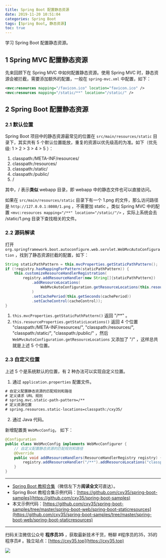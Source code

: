 ```yaml
---
title: Spring Boot 配置静态资源
date: 2019-11-20 10:51:04
categories: Spring Boot
tags: [Spring Boot, 静态资源]
toc: true
---
```

学习 Spring Boot 配置静态资源。
<!-- more -->

## 1 Spring MVC 配置静态资源

先来回顾下在 Spring MVC 中如何配置静态资源。使用 Spring MVC 时，静态资源会被拦截，需要添加额外的配置，一般在 `spring-mvc.xml` 中配置，如下：

```xml
<mvc:resources mapping="/favicon.ico" location="favicon.ico" />
<mvc:resources mapping="/static/**" location="/static/" />
```

## 2 Spring Boot 配置静态资源

### 2.1 默认位置

Spring Boot 项目中的静态资源最常见的位置在 `src/main/resources/static` 目录下，其实共有 5 个默认位置能放，重复的资源以优先级高的为准。如下（优先级: 1 > 2 > 3 > 4 > 5 ）：

1. classpath:/META-INF/resources/
2. classpath:/resources/
3. classpath:/static/
4. classpath:/public/
5. /

其中，/ 表示**类似** webapp 目录，即 webapp 中的静态文件也可以直接访问。

如果在 `src/main/resources/static` 目录下有一个 1.png 的文件，那么访问路径是 `http://127.0.0.1:8080/1.png` ，不需要加 static 。类似 Spring MVC 中的配置 `<mvc:resources mapping="/**" location="/static/"/>` ，实际上系统会去 /static/1.png 目录下查找相关的文件。

### 2.2 源码解读

打开 `org.springframework.boot.autoconfigure.web.servlet.WebMvcAutoConfiguration` ，找到了静态资源拦截的配置，如下：

```java
String staticPathPattern = this.mvcProperties.getStaticPathPattern();
if (!registry.hasMappingForPattern(staticPathPattern)) {
    this.customizeResourceHandlerRegistration(
        registry.addResourceHandler(new String[]{staticPathPattern})
            .addResourceLocations(
                WebMvcAutoConfiguration.getResourceLocations(this.resourceProperties.getStaticLocations())
            )
            .setCachePeriod(this.getSeconds(cachePeriod))
            .setCacheControl(cacheControl));
}
```

1. `this.mvcProperties.getStaticPathPattern()` 返回 "/**" 。
2. `this.resourceProperties.getStaticLocations()` 返回 4 个位置 "classpath:/META-INF/resources/", "classpath:/resources/", "classpath:/static/", "classpath:/public/" ，然后 `WebMvcAutoConfiguration.getResourceLocations` 又添加了 "/" ，这样总共就是上述 5 个位置。

### 2.3 自定义位置

上述 5 个是系统默认的位置，有 2 种办法可以实现自定义位置。

1. 通过 `application.properties` 配置文件。

```xml
# 自定义配置静态资源的匹配规则和路径
# 定义请求 URL 规则
# spring.mvc.static-path-pattern=/**
# 定义资源位置
# spring.resources.static-locations=classpath:/cxy35/
```

2. 通过 Java 代码。

新增配置类 `WebMvcConfig`， 如下：

```java
@Configuration
public class WebMvcConfig implements WebMvcConfigurer {
    // 自定义配置静态资源的匹配规则和路径
    @Override
    public void addResourceHandlers(ResourceHandlerRegistry registry) {
        registry.addResourceHandler("/**").addResourceLocations("classpath:/cxy35/");
    }
}
```

---

- [Spring Boot 教程合集](https://mp.weixin.qq.com/s/9vOiAxHFnfJnRwSlTfAHwg)（微信左下方**阅读全文**可直达）。
- Spring Boot 教程合集示例代码：[https://github.com/cxy35/spring-boot-samples](https://github.com/cxy35/spring-boot-samples)
- 本文示例代码：[https://github.com/cxy35/spring-boot-samples/tree/master/spring-boot-web/spring-boot-staticresources](https://github.com/cxy35/spring-boot-samples/tree/master/spring-boot-web/spring-boot-staticresources)


---

扫码关注微信公众号 **程序员35** ，获取最新技术干货，畅聊 #程序员的35，35的程序员# 。独立站点：[https://cxy35.top](https://cxy35.top)

![](https://oscimg.oschina.net/oscnet/up-285838b9c516db5bb1ba760f292f2346078.JPEG)